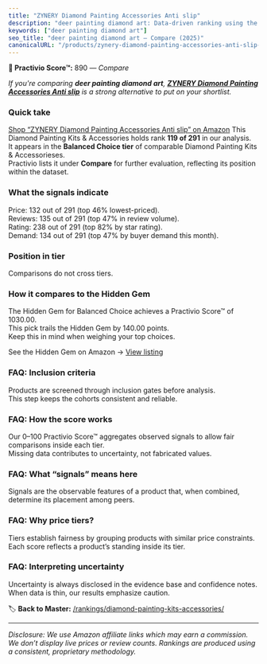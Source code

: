 ```yaml
---
title: "ZYNERY Diamond Painting Accessories Anti slip"
description: "deer painting diamond art: Data-driven ranking using the Practivio Score™. Positioned by quality, value, demand, findability, momentum."
keywords: ["deer painting diamond art"]
seo_title: "deer painting diamond art — Compare (2025)"
canonicalURL: "/products/zynery-diamond-painting-accessories-anti-slip-B0BZR3YKL9/"
---
```


**🛒 Practivio Score™:** 890 — _Compare_


*If you're comparing **deer painting diamond art**, **[ZYNERY Diamond Painting Accessories Anti slip](https://www.amazon.com/dp/B0BZR3YKL9?tag=practivio-20)** is a strong alternative to put on your shortlist.*
### Quick take
[Shop “ZYNERY Diamond Painting Accessories Anti slip” on Amazon](https://www.amazon.com/dp/B0BZR3YKL9?tag=practivio-20)
This Diamond Painting Kits & Accessories holds rank **119 of 291** in our analysis.  
It appears in the **Balanced Choice tier** of comparable Diamond Painting Kits & Accessorieses.  
Practivio lists it under **Compare** for further evaluation, reflecting its position within the dataset.

### What the signals indicate
Price: 132 out of 291 (top 46% lowest-priced).  
Reviews: 135 out of 291 (top 47% in review volume).  
Rating: 238 out of 291 (top 82% by star rating).  
Demand: 134 out of 291 (top 47% by buyer demand this month).

### Position in tier
Comparisons do not cross tiers.

### How it compares to the Hidden Gem
The Hidden Gem for Balanced Choice achieves a Practivio Score™ of 1030.00.  
This pick trails the Hidden Gem by 140.00 points.  
Keep this in mind when weighing your top choices.  

See the Hidden Gem on Amazon → [View listing](https://www.amazon.com/dp/B07RWD3S5Q?tag=practivio-20)

### FAQ: Inclusion criteria
Products are screened through inclusion gates before analysis.  
This step keeps the cohorts consistent and reliable.

### FAQ: How the score works
Our 0–100 Practivio Score™ aggregates observed signals to allow fair comparisons inside each tier.  
Missing data contributes to uncertainty, not fabricated values.

### FAQ: What “signals” means here
Signals are the observable features of a product that, when combined, determine its placement among peers.

### FAQ: Why price tiers?
Tiers establish fairness by grouping products with similar price constraints.  
Each score reflects a product’s standing inside its tier.

### FAQ: Interpreting uncertainty
Uncertainty is always disclosed in the evidence base and confidence notes.  
When data is thin, our results emphasize caution.

<!-- Missing template for Compare/CompareWithinPriceClass -->


🏷️ **Back to Master:** [/rankings/diamond-painting-kits-accessories/](/rankings/diamond-painting-kits-accessories/)

---
_Disclosure: We use Amazon affiliate links which may earn a commission. We don’t display live prices or review counts. Rankings are produced using a consistent, proprietary methodology._

